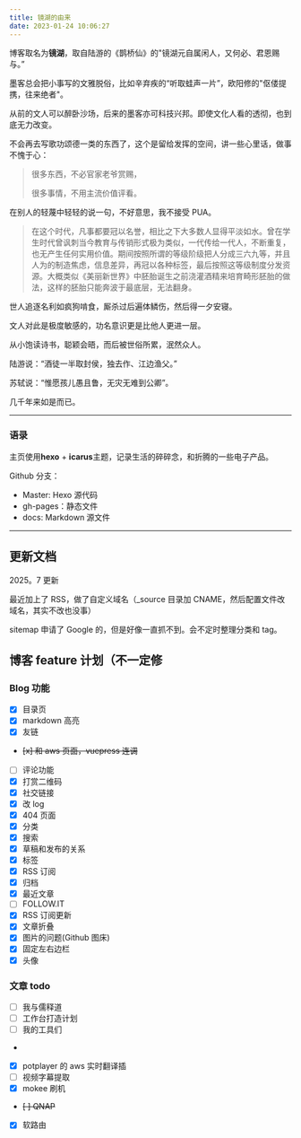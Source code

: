 ```yaml
---
title: 镜湖的由来
date: 2023-01-24 10:06:27
---
```


博客取名为**镜湖**，取自陆游的《鹊桥仙》的"镜湖元自属闲人，又何必、君恩赐与。”

墨客总会把小事写的文雅脱俗，比如辛弃疾的“听取蛙声一片”，欧阳修的"伛偻提携，往来绝者"。

从前的文人可以醉卧沙场，后来的墨客亦可科技兴邦。即使文化人看的透彻，也到底无力改变。

不会再去写歌功颂德一类的东西了，这个是留给发挥的空间，讲一些心里话，做事不愧于心：

> 很多东西，不必官家老爷赏赐，
>
> 很多事情，不用主流价值评看。

在别人的轻蔑中轻轻的说一句，不好意思，我不接受 PUA。

> 在这个时代，凡事都要冠以名誉，相比之下大多数人显得平淡如水。曾在学生时代曾讽刺当今教育与传销形式极为类似，一代传给一代人，不断重复，也无产生任何实用价值。期间按照所谓的等级阶级把人分成三六九等，并且人为的制造焦虑，信息差异，再冠以各种标签，最后按照这等级制度分发资源。大概类似《美丽新世界》中胚胎诞生之前浇灌酒精来培育畸形胚胎的做法，这样的胚胎只能奔波于最底层，无法翻身。

世人追逐名利如疯狗啃食，厮杀过后遍体鳞伤，然后得一夕安寝。

文人对此是极度敏感的，功名意识更是比他人更进一层。

从小饱读诗书，聪颖会晤，而后被世俗所累，泯然众人。

陆游说：“酒徒一半取封侯，独去作、江边渔父。”

苏轼说：“惟愿孩儿愚且鲁，无灾无难到公卿”。

几千年来如是而已。

---

### 语录

主页使用**hexo** + **icarus**主题，记录生活的碎碎念，和折腾的一些电子产品。

Github 分支：

- Master: Hexo 源代码
- gh-pages：静态文件
- docs: Markdown 源文件

---

## 更新文档

2025。7 更新

最近加上了 RSS，做了自定义域名（\_source 目录加 CNAME，然后配置文件改域名，其实不改也没事）

sitemap 申请了 Google 的，但是好像一直抓不到。会不定时整理分类和 tag。

## 博客 feature 计划（不一定修

### Blog 功能

- [x] 目录页
- [x] markdown 高亮
- [x] 友链
- ~~[x] 和 aws 页面，vuepress 连调~~
- [ ] 评论功能
- [x] 打赏二维码
- [x] 社交链接
- [x] 改 log
- [x] 404 页面
- [x] 分类
- [x] 搜索
- [x] 草稿和发布的关系
- [x] 标签
- [x] RSS 订阅
- [x] 归档
- [x] 最近文章
- [ ] FOLLOW.IT
- [x] RSS 订阅更新
- [x] 文章折叠
- [x] 图片的问题(Github 图床)
- [x] 固定左右边栏
- [x] 头像

### 文章 todo

- [ ] 我与儒释道
- [ ] 工作台打造计划
- [ ] 我的工具们
- ```[ ] chatgpt 尝鲜~~

  ```

- [x] potplayer 的 aws 实时翻译插
- [ ] 视频字幕提取
- [x] mokee 刷机
- ~~[ ] QNAP~~
- [x] 软路由
